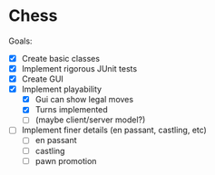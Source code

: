# Chess

Goals:

- [x] Create basic classes
- [x] Implement rigorous JUnit tests
- [x] Create GUI 
- [x] Implement playability 
  - [x] Gui can show legal moves
  - [x] Turns implemented
  - [ ] (maybe client/server model?)
- [ ] Implement finer details (en passant, castling, etc)
  - [ ] en passant
  - [ ] castling
  - [ ] pawn promotion
